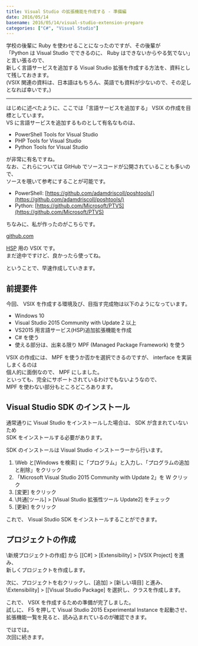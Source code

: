 ```yaml
---
title: Visual Studio の拡張機能を作成する - 準備編
date: 2016/05/14
basename: 2016/05/14/visual-studio-extension-prepare
categories: ["C#", "Visual Studio"]
---
```


学校の後輩に Ruby を使わせることになったのですが、その後輩が  
「Python は Visual Studio でできるのに、 Ruby はできないからやる気でない」と言い張るので、  
新しく言語サービスを追加する Visual Studio 拡張を作成する方法を、資料として残しておきます。  
(VSIX 関連の資料は、日本語はもちろん、英語でも資料が少ないので、その足しとなれば幸いです。)

---

はじめに述べたように、ここでは「言語サービスを追加する」 VSIX の作成を目標としています。  
VS に言語サービスを追加するものとして有名なものは、

- PowerShell Tools for Visual Studio
- PHP Tools for Visual Studio
- Python Tools for Visual Studio

が非常に有名ですね。  
なお、これらについては GitHub でソースコードが公開されていることも多いので、  
ソースを覗いて参考にすることが可能です。

- PowerShell: [https://github.com/adamdriscoll/poshtools/](https://github.com/adamdriscoll/poshtools/)
- Python: [https://github.com/Microsoft/PTVS](https://github.com/Microsoft/PTVS)

ちなみに、私が作ったのがこちらです。

[github.com](https://github.com/mika-f/HSPToolsVS)

[HSP](http://hsp.tv/) 用の VSIX です。  
まだ途中ですけど、良かったら使ってね。

ということで、早速作成していきます。

## 前提要件

今回、 VSIX を作成する環境及び、目指す完成物は以下のようになっています。

- Windows 10
- Visual Studio 2015 Community with Update 2 以上
- VS2015 用言語サービス(HSP)追加拡張機能を作成
- C# を使う
- 使える部分は、出来る限り MPF (Managed Package Framework) を使う

VSIX の作成には、 MPF を使うか否かを選択できるのですが、 interface を実装しまくるのは  
個人的に面倒なので、 MPF にしました。  
といっても、完全にサポートされているわけでもないようなので、  
MPF を使わない部分もところどころあります。

## Visual Studio SDK のインストール

通常通りに Visual Studio をインストールした場合は、 SDK が含まれていないため  
SDK をインストールする必要があります。

SDK のインストールは Visual Studio インストーラーから行います。

1.  \Web と[Windows を検索\] に「プログラム」と入力し、「プログラムの追加と削除」をクリック
2.  「Microsoft Visual Studio 2015 Community with Update 2」を W クリック
3.  \[変更\] をクリック
4.  \共通[ツール\] > \[Visual Studio 拡張性ツール Update2\] をチェック
5.  \[更新\] をクリック

これで、 Visual Studio SDK をインストールすることができます。

## プロジェクトの作成

\新規プロジェクトの作成\] から \[[C#\] > \[Extensibility\] > \[VSIX Project\] を進み、  
新しくプロジェクトを作成します。

次に、プロジェクトを右クリックし、\[追加\] > \[新しい項目\] と進み、  
\Extensibility\] > \[[Visual Studio Package\] を選択し、クラスを作成します。

これで、 VSIX を作成するための準備が完了しました。  
試しに、 F5 を押して Visual Studio 2015 Experimental Instance を起動させ、  
拡張機能一覧を見ると、読み込まれているのが確認できます。

ではでは。  
次回に続きます。
